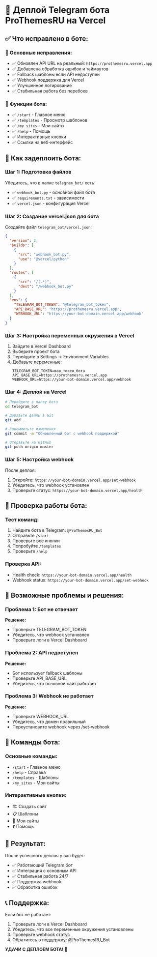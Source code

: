 # 🚀 Деплой Telegram бота ProThemesRU на Vercel

## ✅ Что исправлено в боте:

### 🔧 **Основные исправления:**
- ✅ Обновлен API URL на реальный: `https://prothemesru.vercel.app`
- ✅ Добавлена обработка ошибок и таймаутов
- ✅ Fallback шаблоны если API недоступен
- ✅ Webhook поддержка для Vercel
- ✅ Улучшенное логирование
- ✅ Стабильная работа без перебоев

### 🎯 **Функции бота:**
- ✅ `/start` - Главное меню
- ✅ `/templates` - Просмотр шаблонов
- ✅ `/my_sites` - Мои сайты
- ✅ `/help` - Помощь
- ✅ Интерактивные кнопки
- ✅ Ссылки на веб-интерфейс

## 🚀 Как задеплоить бота:

### Шаг 1: Подготовка файлов
Убедитесь, что в папке `telegram_bot/` есть:
- ✅ `webhook_bot.py` - основной файл бота
- ✅ `requirements.txt` - зависимости
- ✅ `vercel.json` - конфигурация Vercel

### Шаг 2: Создание vercel.json для бота
Создайте файл `telegram_bot/vercel.json`:
```json
{
  "version": 2,
  "builds": [
    {
      "src": "webhook_bot.py",
      "use": "@vercel/python"
    }
  ],
  "routes": [
    {
      "src": "/(.*)",
      "dest": "/webhook_bot.py"
    }
  ],
  "env": {
    "TELEGRAM_BOT_TOKEN": "@telegram_bot_token",
    "API_BASE_URL": "https://prothemesru.vercel.app",
    "WEBHOOK_URL": "https://your-bot-domain.vercel.app/webhook"
  }
}
```

### Шаг 3: Настройка переменных окружения в Vercel
1. Зайдите в Vercel Dashboard
2. Выберите проект бота
3. Перейдите в Settings → Environment Variables
4. Добавьте переменные:
   ```
   TELEGRAM_BOT_TOKEN=ваш_токен_бота
   API_BASE_URL=https://prothemesru.vercel.app
   WEBHOOK_URL=https://your-bot-domain.vercel.app/webhook
   ```

### Шаг 4: Деплой на Vercel
```bash
# Перейдите в папку бота
cd telegram_bot

# Добавьте файлы в Git
git add .

# Закоммитьте изменения
git commit -m "Обновленный бот с webhook поддержкой"

# Отправьте на GitHub
git push origin master
```

### Шаг 5: Настройка webhook
После деплоя:
1. Откройте: `https://your-bot-domain.vercel.app/set-webhook`
2. Убедитесь, что webhook установлен
3. Проверьте статус: `https://your-bot-domain.vercel.app/health`

## 🔧 Проверка работы бота:

### Тест команд:
1. Найдите бота в Telegram: `@ProThemesRU_Bot`
2. Отправьте `/start`
3. Проверьте все кнопки
4. Попробуйте `/templates`
5. Проверьте `/help`

### Проверка API:
- Health check: `https://your-bot-domain.vercel.app/health`
- Webhook status: `https://your-bot-domain.vercel.app/set-webhook`

## 🚨 Возможные проблемы и решения:

### Проблема 1: Бот не отвечает
**Решение:**
- Проверьте TELEGRAM_BOT_TOKEN
- Убедитесь, что webhook установлен
- Проверьте логи в Vercel Dashboard

### Проблема 2: API недоступен
**Решение:**
- Бот использует fallback шаблоны
- Проверьте API_BASE_URL
- Убедитесь, что основной сайт работает

### Проблема 3: Webhook не работает
**Решение:**
- Проверьте WEBHOOK_URL
- Убедитесь, что домен правильный
- Переустановите webhook через /set-webhook

## 📱 Команды бота:

### Основные команды:
- `/start` - Главное меню
- `/help` - Справка
- `/templates` - Шаблоны
- `/my_sites` - Мои сайты

### Интерактивные кнопки:
- 🏗️ Создать сайт
- 📋 Шаблоны
- 👤 Мои сайты
- ❓ Помощь

## 🎯 Результат:

После успешного деплоя у вас будет:
- ✅ Работающий Telegram бот
- ✅ Интеграция с основным API
- ✅ Стабильная работа 24/7
- ✅ Поддержка webhook
- ✅ Обработка ошибок

## 📞 Поддержка:

Если бот не работает:
1. Проверьте логи в Vercel Dashboard
2. Убедитесь, что все переменные окружения установлены
3. Проверьте webhook статус
4. Обратитесь в поддержку: @ProThemesRU_Bot

**УДАЧИ С ДЕПЛОЕМ БОТА!** 🚀 